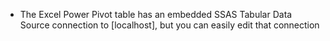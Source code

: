 * The Excel Power Pivot table has an embedded SSAS Tabular Data Source connection to
[localhost], but you can easily edit that connection
